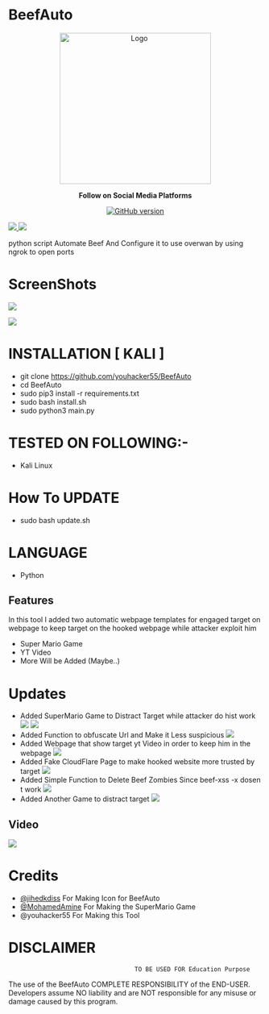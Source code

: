 # BeefAuto

<p align="center">
  <img src="https://github.com/youhacker55/BeefAuto/blob/main/icon.png" alt="Logo" width="300" height="300">
</p>
<p align="center">
  <b> Follow on Social Media Platforms </b>
</p>


<p align="center">
<p align="center">
<a href="https://www.facebook.com/achihemek.achihemek/"><img title="GitHub version" src="https://img.shields.io/badge/-Facebook-blue" ></a> 
</p>

<a href="https://wikipedia.org/wiki/Python_(programming_language)">
    <img src="https://img.shields.io/badge/language-python-blue.svg">
 </a>
 
<img src="https://img.shields.io/badge/JavaScript-F7DF1E?style=for-the-badge&logo=javascript&logoColor=black" /> 

python script Automate Beef  And Configure it to use overwan by using ngrok to open ports
# ScreenShots

![](/Screenshot/beef.png)

![](/Screenshot/beef32.png)



# INSTALLATION [ KALI ]
* git clone https://github.com/youhacker55/BeefAuto
* cd BeefAuto
* sudo pip3 install -r requirements.txt
* sudo bash install.sh
* sudo python3 main.py
# TESTED ON FOLLOWING:-
* Kali Linux

# How To UPDATE
* sudo bash update.sh

# LANGUAGE 
* Python

## Features
<p>In this tool I added two automatic webpage templates for engaged target on webpage to keep target on the hooked webpage while attacker exploit him</p>
<ul>
  <li>Super Mario Game</li>
  <li>YT Video</li>
  <li>More Will be Added (Maybe..)</li>
</ul>

# Updates
* Added SuperMario Game to Distract Target while attacker do hist work
 ![](/Screenshot/image.png)
 ![](/Screenshot/SuperBeef.png)
* Added Function to obfuscate Url and Make it Less suspicious
 ![](/Screenshot/0bfuscated.png)
* Added Webpage that show target yt Video in order to keep him in the webpage
 ![](/Screenshot/yt-dis.png)
* Added Fake CloudFlare Page to make hooked website more trusted by target 
 ![](/Screenshot/CloudFlare.png)
* Added Simple Function to Delete Beef Zombies Since beef-xss -x dosen t work 
 ![](/Screenshot/Delete.png)
* Added Another Game to distract target
 ![](/Screenshot/anothergame.png)

<h2>Video</h2>
<a href="https://www.youtube.com/watch?v=52jXi2AeNfA"><img src="https://www.upload.ee/image/13217287/Tutorial.png" style="max-width:100%;"></a>

# Credits
* [@jihedkdiss](https://github.com/jihedkdiss)
   For Making Icon for BeefAuto
* [@MohamedAmine](https://github.com/mohamedamine-tarhouni)
    For Making the SuperMario Game
* @youhacker55
   For Making this Tool



# DISCLAIMER
                                       TO BE USED FOR Education Purpose

The use of the BeefAuto COMPLETE RESPONSIBILITY of the END-USER. Developers assume NO liability and are NOT responsible for any misuse or damage caused by this program. 
